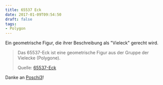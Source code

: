 ```yaml
---
title: 65537 Eck
date: 2017-01-09T09:54:50
draft: false
tags:
- Polygon
---
```


Ein geometrische Figur, die ihrer Beschreibung als "Vieleck" gerecht wird.

> Das 65537-Eck ist eine geometrische Figur aus der Gruppe der Vielecke (Polygone).
>
> Quelle: [65537-Eck](https://de.wikipedia.org/wiki/65537-Eck)

Danke an [Poschi3](https://twitter.com/Poschi3)!